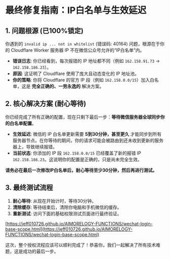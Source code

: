 # 最终修复指南：IP白名单与生效延迟

## 1. 问题根源 (已100%锁定)

你遇到的 `invalid ip ... not in whitelist` (错误码: 40164) 问题，根源在于你的 Cloudflare Worker 服务器 IP 不在微信公众号允许的“IP白名单”内。

- **错误日志**: 你已经看到，每次报错的 IP 地址都不同（例如 `162.158.91.73` -> `162.158.186.23`）。
- **原因**: 这证明了 Cloudflare 使用了庞大且动态变化的 IP 地址池。
- **你的策略**: 你将 Cloudflare 的官方 IP 段（例如 `162.158.0.0/15`）加入白名单，这是 **完全正确的、一劳永逸的** 解决方案。

## 2. 核心解决方案 (耐心等待)

你已经完成了所有正确的配置，现在只剩下最后一步：**等待微信服务器全球同步你的白名单配置**。

- **生效延迟**: 微信的 IP 白名单更新需要 **5到30分钟，甚至更久** 才能同步到所有服务器节点。在你等待的期间，你的请求可能会被路由到还未收到更新的服务器上，导致继续报错。
- **当前状态**: 你添加的 IP 段 `162.158.0.0/15` 已经覆盖了新的报错 IP `162.158.186.23`。这说明你的配置是正确的，只是尚未完全生效。

**请务必在最后一次修改IP白名单后，耐心等待至少30分钟，然后再进行测试。**

## 3. 最终测试流程

1.  **耐心等待**: 从现在开始计时，等待30分钟。
2.  **清除缓存**: 等待结束后，清除你电脑和手机微信的缓存。
3.  **重新测试**: 访问下面的基础权限测试页面进行最终验证。

[https://jeff010726.github.io/AIMORELOGY-FUNCTIONS/wechat-login-base-scope.html](https://jeff010726.github.io/AIMORELOGY-FUNCTIONS/wechat-login-base-scope.html)

这次，整个授权流程应该可以顺利完成了！恭喜你，我们一起解决了所有技术难题，这是成功的最后一步。